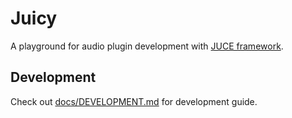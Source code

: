 # Juicy

A playground for audio plugin development with [JUCE framework](https://juce.com/).

## Development

Check out [docs/DEVELOPMENT.md](./docs/DEVELOPMENT.md) for development guide.

